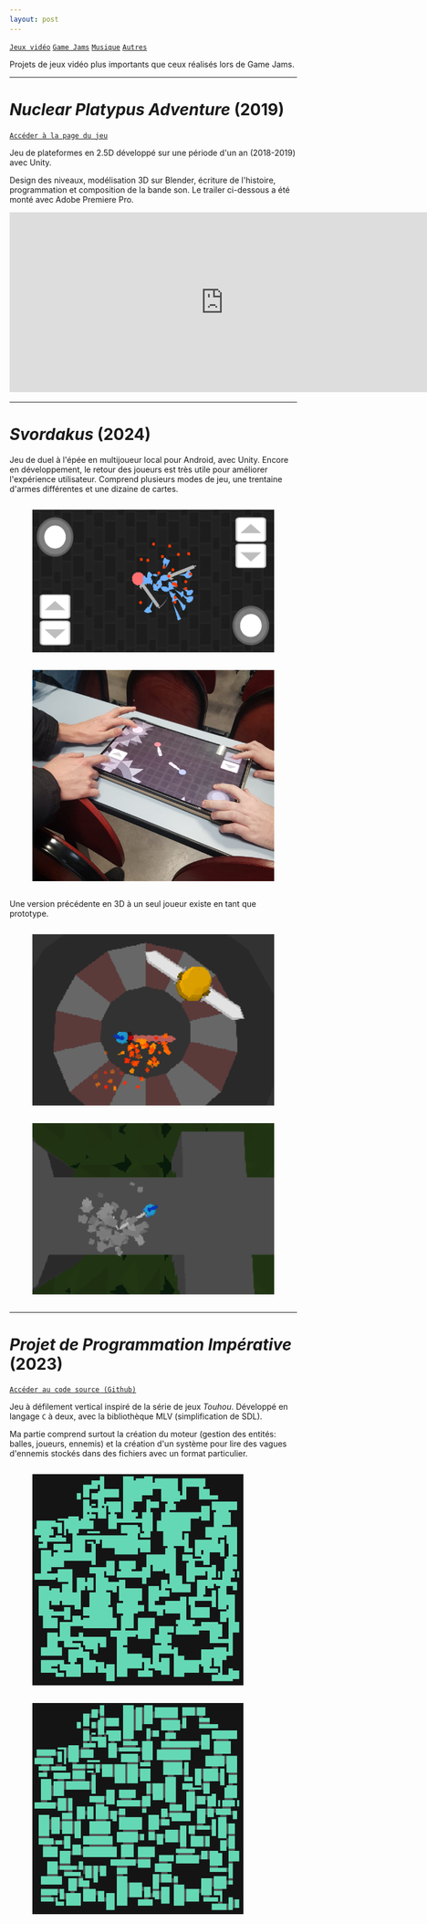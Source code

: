```yaml
---
layout: post
---
```


[`Jeux vidéo`](../_posts/2024-09-03-pf-jeux.html)
[`Game Jams`](../_posts/2024-09-03-pf-jams.html)
[`Musique`](../_posts/2024-09-03-pf-musique.html)
[`Autres`](../_posts/2024-09-03-pf-autres.html)

Projets de jeux vidéo plus importants que ceux réalisés lors de Game Jams.

---

# *Nuclear Platypus Adventure* (2019)

[`Accéder à la page du jeu`](https://zapdexio.itch.io/nuclear-platypus-adventure)

Jeu de plateformes en 2.5D développé sur une période d'un an (2018-2019) avec Unity.

Design des niveaux, modélisation 3D sur Blender, écriture de l'histoire, programmation et  composition de la bande son. Le trailer ci-dessous a été monté avec Adobe Premiere Pro.

<iframe width="750" height="315" src="https://www.youtube.com/embed/rwln1nmNoCA?si=GCUnu9UniG4R2V7Y" title="YouTube video player" frameborder="0" allow="accelerometer; autoplay; clipboard-write; encrypted-media; gyroscope; picture-in-picture; web-share" allowfullscreen></iframe>

---

# *Svordakus* (2024)

Jeu de duel à l'épée en multijoueur local pour Android, avec Unity. Encore en développement, le retour des joueurs est très utile pour améliorer l'expérience utilisateur. Comprend plusieurs modes de jeu, une trentaine d'armes différentes et une dizaine de cartes.

<figure style="display: inline-block">
<img src="../assets/img/pf/sv_5.png" height=250px>
</figure>
<figure style="display: inline-block">
<img src="../assets/img/pf/sv_1.png" height=370px>
</figure>

Une version précédente en 3D à un seul joueur existe en tant que prototype.

<figure style="display: inline-block">
<img src="../assets/img/pf/sv_2.png" height=300px>
</figure>
<figure style="display: inline-block">
<img src="../assets/img/pf/sv_3.png" height=300px>
</figure>

---

# *Projet de Programmation Impérative* (2023)

[`Accéder au code source (Github)`](https://github.com/aedorian/proget)

Jeu à défilement vertical inspiré de la série de jeux *Touhou*. Développé en langage `C` à deux, avec la bibliothèque MLV (simplification de SDL).

Ma partie comprend surtout la création du moteur (gestion des entités: balles, joueurs, ennemis) et la création d'un système pour lire des vagues d'ennemis stockés dans des fichiers avec un format particulier.

<figure style="display: inline-block">
<img src="../assets/img/roome/2n.png" height=370px>
</figure>
<figure style="display: inline-block">
<img src="../assets/img/roome/2v.png" height=370px>
</figure>
